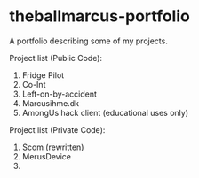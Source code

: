 # theballmarcus-portfolio
A portfolio describing some of my projects.

Project list (Public Code):
1. Fridge Pilot
2. Co-Int 
3. Left-on-by-accident
4. Marcusihme.dk
5. AmongUs hack client (educational uses only)

Project list (Private Code):
1. Scom (rewritten)
2. MerusDevice
3. 